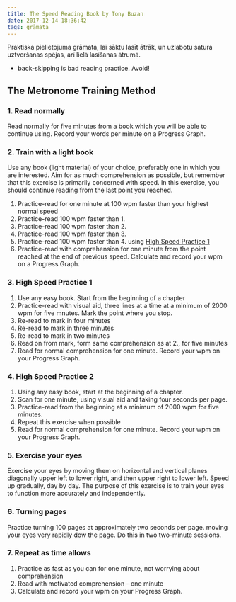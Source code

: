 ```yaml
---
title: The Speed Reading Book by Tony Buzan
date: 2017-12-14 18:36:42
tags: grāmata
---
```


Praktiska pielietojuma grāmata, lai sāktu lasīt ātrāk, un uzlabotu satura uztveršanas spējas, arī lielā lasīšanas ātrumā.

- back-skipping is bad reading practice. Avoid!

## The Metronome Training Method

### 1. Read normally
Read normally for five minutes from a book which you will be able to continue using. Record your words per minute on a Progress Graph.
### 2. Train with a light book
Use any book (light material) of your choice, preferably one in which you are interested.
Aim for as much comprehension as possible, but remember that this exercise is primarily concerned with speed. In this exercise, you should continue reading from the last point you reached.
1. Practice-read for one minute at 100 wpm faster than your highest normal speed
2. Practice-read 100 wpm faster than 1.
3. Practice-read 100 wpm faster than 2.
4. Practice-read 100 wpm faster than 3.
5. Practice-read 100 wpm faster than 4. using [High Speed Practice 1](#3-High-Speed-Practice-1)
6. Practice-read with comprehension for one minute from the point reached at the end of previous speed. Calculate and record your wpm on a Progress Graph.

### 3. High Speed Practice 1
1. Use any easy book. Start from the beginning of a chapter
2. Practice-read with visual aid, three lines at a time at a minimum of 2000 wpm for five mnutes. Mark the point where you stop.
3. Re-read to mark in four minutes
4. Re-read to mark in three minutes
5. Re-read to mark in two minutes
6. Read on from mark, form same comprehension as at 2., for five minutes
7. Read for normal comprehension for one minute. Record your wpm on your Progress Graph.

### 4. High Speed Practice 2
1. Using any easy book, start at the beginning of a chapter.
2. Scan for one minute, using visual aid and taking four seconds per page.
3. Practice-read from the beginning at a minimum of 2000 wpm for five minutes.
4. Repeat this exercise when possible
5. Read for normal comprehension for one minute. Record your wpm on your Progress Graph.

### 5. Exercise your eyes
Exercise your eyes by moving them on horizontal and vertical planes diagonally upper left to lower right, and then upper right to lower left. Speed up gradually, day by day. The purpose of this exercise is to train your eyes to function more accurately and independently.

### 6. Turning pages
Practice turning 100 pages at approximately two seconds per page. moving your eyes very rapidly dow the page. Do this in two two-minute sessions.

### 7. Repeat as time allows
1. Practice as fast as you can for one minute, not worrying about comprehension
2. Read with motivated comprehension - one minute
3. Calculate and record your wpm on your Progress Graph.